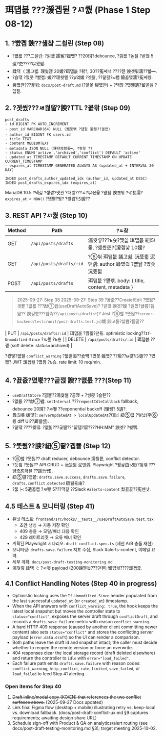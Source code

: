 ﻿# 珥덉븞 ???湲곕뒫 ?ㅺ퀎 (Phase 1 Step 08-12)

## 1. ?뺤콉 諛??섎챸 二쇨린 (Step 08)
- ?먮룞 ???二쇨린: ?낅젰 蹂寃?媛먯? ??20珥?debounce, ?낅젰 ?녿뒗 ?곹깭 5遺?吏????以묐떒.
- 蹂댁〈 湲고븳: 理쒖떊 20媛?珥덉븞 ?좎?, 30??寃쎄낵 ????젣 諛곗튂濡??뺣━.
- ?숈떆 ?몄쭛 ?뺤콉: 媛??理쒓렐 ??μ옄媛 ?곗꽑, ??꾩뒪?ы봽 鍮꾧탳濡?寃쎄퀬.
- 臾몄꽌???꾩튂: `docs/post-draft.md` (?꾩옱 臾몄꽌) + ?댁쁺 ?몃뱶遺?留곹겕 ?덉젙.

## 2. ?곗씠???ㅽ궎留?諛?TTL ?꾨왂 (Step 09)
```
post_drafts
- id BIGINT PK AUTO_INCREMENT
- post_id VARCHAR(64) NULL (寃뚯떆 ?덉젙 湲怨??곌껐)
- author_id BIGINT FK users.id
- title TEXT
- content MEDIUMTEXT
- metadata JSON NULL (移댄뀒怨좊━, ?쒓렇 ??
- status ENUM('active','archived','conflict') DEFAULT 'active'
- updated_at TIMESTAMP DEFAULT CURRENT_TIMESTAMP ON UPDATE CURRENT_TIMESTAMP
- expires_at TIMESTAMP GENERATED ALWAYS AS (updated_at + INTERVAL 30 DAY)

INDEX post_drafts_author_updated_idx (author_id, updated_at DESC)
INDEX post_drafts_expires_idx (expires_at)
```
MariaDB 10.5 ?댁긽 ?섍꼍?먯꽌 ?대깽???ㅼ?以꾨윭 ?먮뒗 諛곗튂 ?≪쑝濡?`expires_at < NOW()` ?덉퐫?쒕? ?쒓굅?⑸땲??

## 3. REST API ?ㅺ퀎 (Step 10)
| Method | Path | ?ㅻ챸 |
| --- | --- | --- |
| GET | `/api/posts/drafts` | 濡쒓렇???ъ슜?먯쓽 珥덉븞 紐⑸줉, ?섏씠吏?(湲곕낯 10媛? |
| GET | `/api/posts/drafts/:id` | ?⑥씪 珥덉븞 議고쉶. 沅뚰븳 泥댄겕: author 蹂몄씤 ?먮뒗 ?몄쭛 沅뚰븳 |
| POST | `/api/posts/drafts` | 珥덉븞 ?앹꽦. body: { title, content, metadata } |
> 2025-09-27: Step 38
> 2025-09-27: Step 39 ?꾨줎??Create/Edit ?먮뵒?곗뿉 ?먮룞 ???猷⑦봽(useDraftAutoSave)? ?곹깭 諛곗?媛 ?곌껐?섏뿀?듬땲?? 諛깆뿏???쇱슦??`/api/posts/drafts*`)? Jest ?⑥쐞 ?뚯뒪??`server-backend/tests/unit/post-drafts.test.js`)媛 諛고룷?섏뿀?듬땲??

| PUT | `/api/posts/drafts/:id` | 珥덉븞 ?낅뜲?댄듃. optimistic locking??`If-Unmodified-Since` ?ㅻ뜑 ?ъ슜 |
| DELETE | `/api/posts/drafts/:id` | 珥덉븞 ??젣 (soft delete: status=archived) |

?묐떟?먮뒗 `conflict_warning` ?뚮옒洹??숈떆 ?몄쭛 媛먯? ??瑜??ы븿?⑸땲?? ?몄쬆? JWT 湲곕컲 ?몄뀡 ?ъ슜. rate limit: 10 req/min.

## 4. ?꾨줎?몄뿏???곹깭 諛??먮룞 ???(Step 11)
- `useDraftStore` ?낆뿉??濡쒖뺄 ?곹깭 + ?쒕쾭 ?숆린??
- ?먮룞 ???猷⑦봽: `setInterval` ???`requestIdleCallback` fallback, debounce 20珥? ?ㅽ뙣 ??exponential backoff (理쒕? 5遺?.
- 異⑸룎 媛먯?: `serverUpdatedAt > localUpdatedAt`?대㈃ 紐⑤떖 ?쒓났(李⑥씠 diff UI??異뷀썑).
- ?꾩떆 ????쒖떆: ?먮뵒???곷떒??"留덉?留????HH:MM" 諛곗? ?쒖떆.

## 5. ?뚯뒪??諛?紐⑤땲?곕쭅 (Step 12)
- ?⑥쐞 ?뚯뒪?? draft reducer, debounce 濡쒖쭅, conflict detector.
- ?듯빀 ?뚯뒪?? API CRUD + 沅뚰븳 泥댄겕. Playwright ?쒕굹由ъ삤(?묒꽦 ???덈줈怨좎묠 ??蹂듭썝).
- 紐⑤땲?곕쭅: `drafts.save.success`, `drafts.save.failure`, `drafts.conflict.detected` 硫뷀듃由?
- ?뚮┝: 5遺꾧컙 ?ㅽ뙣 5???댁긽 ??Slack `#alerts-content` 梨꾨꼸??寃쎈낫.
## 4.5 테스트 & 모니터링 (Step 41)
- 유닛 테스트: `frontend/src/hooks/__tests__/useDraftAutoSave.test.tsx`
  - 초안 생성 → 자동 저장 확인
  - 409 충돌 → 모달/배너 대응 확인
  - 429 레이트리밋 → 오류 배너 확인
- 계획된 Playwright 시나리오: `draft-conflict.spec.ts` (세션 A/B 충돌 재현)
- 모니터링: `drafts.save.failure` 지표 수집, Slack #alerts-content, 이메일 요약.
- 세부 계획: `docs/post-draft-testing-monitoring.md`
- 濡쒓렇 蹂댁〈: ?ㅽ뙣 payload (200諛붿씠???댄븯) 留덉뒪????湲곕줉.
## 4.1 Conflict Handling Notes (Step 40 in progress)
- Optimistic locking uses the `If-Unmodified-Since` header populated from the last successful `updated_at` (or `created_at`) timestamp.
- When the API answers with `conflict_warning: true`, the hook keeps the latest local snapshot but moves the controller state to `status="conflict"`, exposes the server draft through `conflictDraft`, and records a `drafts.save.failure` metric with reason `conflict_warning`.
- A hard HTTP 409 response (caused by another client committing newer content) also sets `status="conflict"` and stores the conflicting server payload (`error.data.draft`) so the UI can render a comparison.
- Both paths leave the draft id and snapshot intact; the caller must decide whether to reopen the remote version or force an overwrite.
- 404 responses clear the local storage record (draft deleted elsewhere) and return the controller to `idle` with `error="load_failed"`.
- Each failure path emits `drafts.save.failure` with reason codes: `conflict_warning`, `http_conflict`, `rate_limited`, `save_failed`, or `load_failed` to feed Step 41 alerting.

### Open items for Step 40
1. ~~Draft inline/modal copy (KO/EN) that references the two conflict surfaces above.~~ (2025-09-27 Docs updated)
2. Link final Figma flow (desktop + mobile) illustrating retry vs. keep-local vs. download fallback. (docs/post-draft-conflict-ux.md §9 captures requirements; awaiting design share URL)
3. Schedule sign-off with Product & QA on analytics/alert routing (see docs/post-draft-testing-monitoring.md §3); target meeting 2025-10-02.


